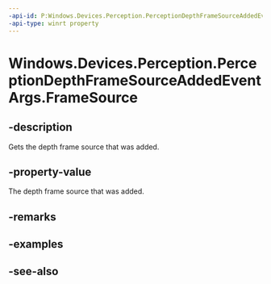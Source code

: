 ```yaml
---
-api-id: P:Windows.Devices.Perception.PerceptionDepthFrameSourceAddedEventArgs.FrameSource
-api-type: winrt property
---
```


<!-- Property syntax
public Windows.Devices.Perception.PerceptionDepthFrameSource FrameSource { get; }
-->

# Windows.Devices.Perception.PerceptionDepthFrameSourceAddedEventArgs.FrameSource

## -description
Gets the depth frame source that was added.

## -property-value
The depth frame source that was added.

## -remarks

## -examples

## -see-also
